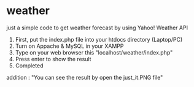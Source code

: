 # weather
just a simple code to get weather forecast by using Yahoo! Weather API 

1. First, put the index.php file into your htdocs directory (Laptop/PC)
2. Turn on Appache & MySQL in your XAMPP 
3. Type on your web browser this "localhost/weather/index.php"
4. Press enter to show the result
5. Completed

addition : "You can see the result by open the just_it.PNG file"


